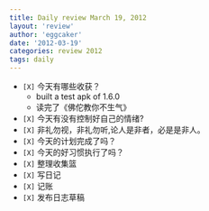 ```yaml
---
title: Daily review March 19, 2012 
layout: 'review'
author: 'eggcaker'
date: '2012-03-19'
categories: review 2012
tags: daily
---
```



  * `[X]` 今天有哪些收获？ 
    * built a test apk of 1.6.0 
    * 读完了《佛佗教你不生气》 
  * `[X]` 今天有没有控制好自己的情绪? 
  * `[X]` 非礼勿视，非礼勿听,论人是非者，必是是非人。 
  * `[X]` 今天的计划完成了吗？ 
  * `[X]` 今天的好习惯执行了吗？ 
  * `[X]` 整理收集篮 
  * `[X]` 写日记 
  * `[X]` 记账 
  * `[X]` 发布日志草稿 

